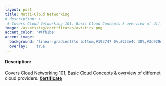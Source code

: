 ```yaml
---
layout: post
title: Mutli-Cloud Networking
# description: >
 # Covers Cloud Networking 101, Basic Cloud Concepts & overview of differnet cloud providers.
image: /assets/img/certificates/aviatirx.png
accent_color: '#4fb1ba'
accent_image:
  background: 'linear-gradient(to bottom,#193747 0%,#233e4c 30%,#3c929e 50%,#d5d5d4 70%,#cdccc8 100%)'
  overlay:    true
---
```

#### Description: 
Covers Cloud Networking 101, Basic Cloud Concepts & overview of differnet cloud providers.
[**Certificate**](/assets/img/certificates/certificate-of-completion-for-aviatrix-ace-associate.pdf)
